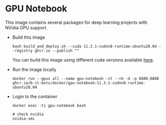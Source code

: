 # GPU Notebook

This image contains several packages for deep learning projects with NVidia GPU support.

* Build this image
  ```
  bash build_and_deploy.sh --cuda 11.3.1-cudnn8-runtime-ubuntu20.04 --registry ghcr.io --publish ""
  ```

  You can build this image using different cuda versions available [here](https://hub.docker.com/r/nvidia/cuda/tags).

* Run the image locally
  ```
  docker run --gpus all --name gpu-notebook -it --rm -d -p 8880:8888 ghcr.io/b-it-bots/docker/gpu-notebook:11.3.1-cudnn8-runtime-ubuntu20.04
  ```

* Login to the container
  ```
  docker exec -ti gpu-notebook bash

  # check nvidia
  nvidia-smi
  ``` 
